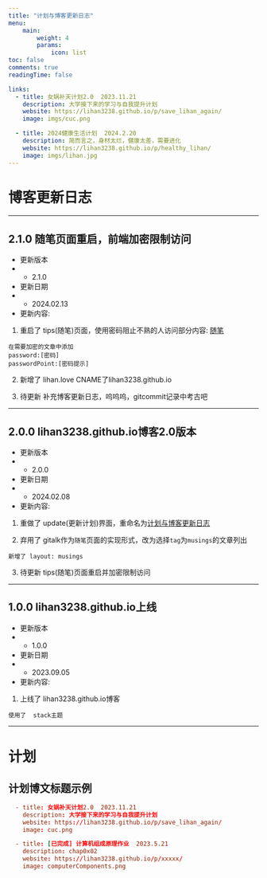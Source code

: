 ```yaml
---
title: "计划与博客更新日志"
menu:
    main: 
        weight: 4
        params:
            icon: list
toc: false
comments: true
readingTime: false

links:
  - title: 女娲补天计划2.0  2023.11.21
    description: 大学接下来的学习与自我提升计划
    website: https://lihan3238.github.io/p/save_lihan_again/
    image: imgs/cuc.png

  - title: 2024健康生活计划  2024.2.20
    description: 简而言之，身材太烂，健康太差，需要进化
    website: https://lihan3238.github.io/p/healthy_lihan/
    image: imgs/lihan.jpg
---
```


# 博客更新日志

---

## 2.1.0 随笔页面重启，前端加密限制访问

- 更新版本
- - 2.1.0
- 更新日期
- - 2024.02.13
- 更新内容:

1. 重启了    tips(随笔)页面，使用密码阻止不熟的人访问部分内容: [随笔](https://lihan3238.github.io/随笔/)

```
在需要加密的文章中添加 
password:[密码]
passwordPoint:[密码提示]
```

2. 新增了    lihan.love CNAME了lihan3238.github.io

3. 待更新    补充博客更新日志，呜呜呜，gitcommit记录中考古吧

---

## 2.0.0 lihan3238.github.io博客2.0版本

-  更新版本
- -  2.0.0
- 更新日期
- - 2024.02.08
- 更新内容:

1. 重做了    update(更新计划)界面，重命名为[计划与博客更新日志](https://lihan3238.github.io/计划与博客更新日志/)

2. 弃用了    gitalk作为`随笔`页面的实现形式，改为选择`tag`为`musings`的文章列出

```
新增了 layout: musings
```

3. 待更新    tips(随笔)页面重启并加密限制访问

---

## 1.0.0 lihan3238.github.io上线

- 更新版本
- - 1.0.0
- 更新日期
- - 2023.09.05
- 更新内容:

1. 上线了    lihan3238.github.io博客

```
使用了  stack主题
```

---


# 计划

## 计划博文标题示例

```toml
  - title: 女娲补天计划2.0  2023.11.21
    description: 大学接下来的学习与自我提升计划
    website: https://lihan3238.github.io/p/save_lihan_again/
    image: cuc.png

  - title: [已完成] 计算机组成原理作业  2023.5.21
    description: chap0x02
    website: https://lihan3238.github.io/p/xxxxx/
    image: computerComponents.png
```

